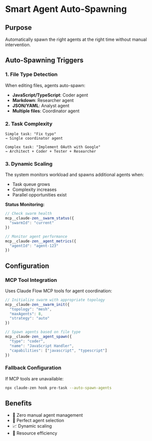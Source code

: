 # Smart Agent Auto-Spawning

## Purpose
Automatically spawn the right agents at the right time without manual intervention.

## Auto-Spawning Triggers

### 1. File Type Detection
When editing files, agents auto-spawn:
- **JavaScript/TypeScript**: Coder agent
- **Markdown**: Researcher agent
- **JSON/YAML**: Analyst agent
- **Multiple files**: Coordinator agent

### 2. Task Complexity
```
Simple task: "Fix typo"
→ Single coordinator agent

Complex task: "Implement OAuth with Google"
→ Architect + Coder + Tester + Researcher
```

### 3. Dynamic Scaling
The system monitors workload and spawns additional agents when:
- Task queue grows
- Complexity increases
- Parallel opportunities exist

**Status Monitoring:**
```javascript
// Check swarm health
mcp__claude-zen__swarm_status({
  "swarmId": "current"
})

// Monitor agent performance
mcp__claude-zen__agent_metrics({
  "agentId": "agent-123"
})
```

## Configuration

### MCP Tool Integration
Uses Claude Flow MCP tools for agent coordination:
```javascript
// Initialize swarm with appropriate topology
mcp__claude-zen__swarm_init({
  "topology": "mesh",
  "maxAgents": 8,
  "strategy": "auto"
})

// Spawn agents based on file type
mcp__claude-zen__agent_spawn({
  "type": "coder",
  "name": "JavaScript Handler",
  "capabilities": ["javascript", "typescript"]
})
```

### Fallback Configuration
If MCP tools are unavailable:
```bash
npx claude-zen hook pre-task --auto-spawn-agents
```

## Benefits
- 🤖 Zero manual agent management
- 🎯 Perfect agent selection
- 📈 Dynamic scaling
- 💾 Resource efficiency